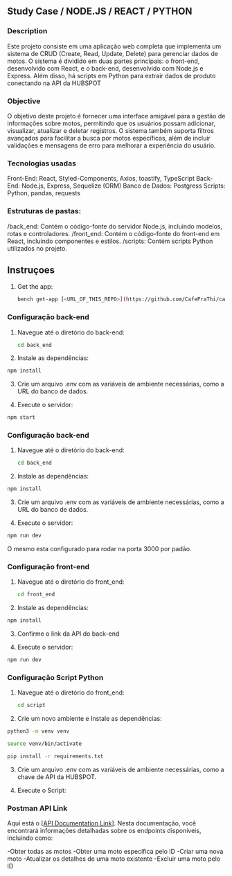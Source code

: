 ## Study Case / NODE.JS / REACT / PYTHON

### Description
Este projeto consiste em uma aplicação web completa que implementa um sistema de CRUD (Create, Read, Update, Delete) para gerenciar dados de motos. O sistema é dividido em duas partes principais: o front-end, desenvolvido com React, e o back-end, desenvolvido com Node.js e Express. Além disso, há scripts em Python para extrair dados de produto conectando na API da HUBSPOT

### Objective
O objetivo deste projeto é fornecer uma interface amigável para a gestão de informações sobre motos, permitindo que os usuários possam adicionar, visualizar, atualizar e deletar registros. O sistema também suporta filtros avançados para facilitar a busca por motos específicas, além de incluir validações e mensagens de erro para melhorar a experiência do usuário.

### Tecnologias usadas

Front-End: React, Styled-Components, Axios, toastify, TypeScript
Back-End: Node.js, Express, Sequelize (ORM)
Banco de Dados: Postgress
Scripts: Python, pandas, requests

### Estruturas de pastas:

/back_end: Contém o código-fonte do servidor Node.js, incluindo modelos, rotas e controladores.
/front_end: Contém o código-fonte do front-end em React, incluindo componentes e estilos.
/scripts: Contém scripts Python utilizados no projeto.

## Instruçoes

1. Get the app:
    ```bash
    bench get-app [<URL_OF_THIS_REPO>](https://github.com/CafePraThi/case_study) --init-bench
    ```

### Configuração back-end

1. Navegue até o diretório do back-end:

   ```bash
   cd back_end
    ```
2. Instale as dependências:

 ```bash
npm install
 ```
3. Crie um arquivo .env com as variáveis de ambiente necessárias, como a URL do banco de dados.

4. Execute o servidor:

 ```bash
npm start
 ```

 ### Configuração back-end

1. Navegue até o diretório do back-end:

   ```bash
   cd back_end
    ```
2. Instale as dependências:

 ```bash
npm install
 ```
3. Crie um arquivo .env com as variáveis de ambiente necessárias, como a URL do banco de dados.

4. Execute o servidor:

 ```bash
npm run dev
 ```
 O mesmo esta configurado para rodar na porta 3000 por padão.

 ### Configuração front-end

1. Navegue até o diretório do front_end:

   ```bash
   cd front_end
    ```
2. Instale as dependências:

 ```bash
npm install
 ```
3. Confirme o link da API do back-end

4. Execute o servidor:

 ```bash
npm run dev
 ```

 ### Configuração Script Python

1. Navegue até o diretório do front_end:

   ```bash
   cd script
    ```
2. Crie um novo ambiente e Instale as dependências:

 ```bash
python3 -m venv venv

source venv/bin/activate

pip install -r requirements.txt
 ```
3. Crie um arquivo .env com as variáveis de ambiente necessárias, como a chave de API da HUBSPOT.

4. Execute o Script:

### Postman API Link

Aqui está o [[API Documentation Link](https://documenter.getpostman.com/view/26683227/2sA3kVk1pw)]. Nesta documentação, você encontrará informações detalhadas sobre os endpoints disponíveis, incluindo como:

-Obter todas as motos
-Obter uma moto específica pelo ID
-Criar uma nova moto
-Atualizar os detalhes de uma moto existente
-Excluir uma moto pelo ID


